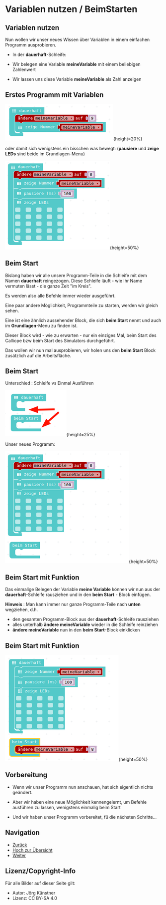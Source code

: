 # Variablen nutzen / BeimStarten 

## Variablen nutzen

Nun wollen wir unser neues Wissen über Variablen in einem einfachen Programm ausprobieren.



* In der __dauerhaft__-Schleife: 

* Wir belegen eine Variable __meineVariable__ mit einem beliebigen Zahlenwert 

* Wir lassen uns diese Variable __meineVariable__ als Zahl anzeigen


## Erstes Programm mit Variablen

![](pics/VariablenNutzung.png){height=20%}

oder damit sich wenigstens ein bisschen was bewegt:
(__pausiere__ und __zeige LEDs__ sind beide im Grundlagen-Menu)

![](pics/VariablenNutzungMitPause.png){height=50%}

## Beim Start

Bislang haben wir alle unsere Programm-Teile in die Schleife mit dem Namen __dauerhaft__ reingezogen. Diese Schleife läuft - wie Ihr Name vermuten lässt - die ganze Zeit "im Kreis".

Es werden also alle Befehle immer wieder ausgeführt.

Eine paar andere Möglichkeit, Programmteile zu starten, werden wir gleich sehen.

Eine ist eine ähnlich aussehender Block, die sich __beim Start__ nennt und auch im __Grundlagen__-Menu zu finden ist.

Dieser Block wird - wie zu erwarten - nur ein einziges Mal, beim Start des Calliope bzw beim Start des Simulators durchgeführt.

Das wollen wir nun mal ausprobieren, wir holen uns den __beim Start__ Block zusätzlich auf die Arbeitsfläche.

## Beim Start 

Unterschied : Schleife vs Einmal Ausführen 

![](pics/BeimStart_vs_Dauerhaft.png){height=25%}

Unser neues Programm:

![](pics/DauerSchleife_und_BeimStart.png){height=50%}  

## Beim Start mit Funktion

Das einmalige Belegen der Variable __meine Variable__ können wir nun aus der __dauerhaft__-Schleife rausziehen und in den __beim Start__ - Block einfügen.

__Hinweis__ : Man kann immer nur ganze Programm-Teile nach __unten__ wegziehen, d.h.

* den gesamten Programm-Block aus der __dauerhaft__-Schleife rausziehen
* alles unterhalb __ändere meineVariable__ wieder in die Schleife reinziehen
* __ändere meineVariable__ nun in den __beim Start__-Block einklicken

## Beim Start mit Funktion



![](pics/DauerSchleife_und_BeimStart_Fertig.png){height=50%}



## Vorbereitung 

* Wenn wir unser Programm nun anschauen, hat sich eigentlich nichts geändert.

* Aber wir haben eine neue Möglichkeit kennengelernt, um Befehle ausführen zu lassen, wenigstens einmalig beim Start
* Und wir haben unser Programm vorbereitet, fü die nächsten Schritte...

## Navigation


* [Zurück](../01_06_Zahlen_Anzeigen/index.html)  
* [Hoch zur Übersicht](../index.html)  
* [Weiter ](../01_08_TastenEingabe/index.html)


## Lizenz/Copyright-Info
Für alle Bilder auf dieser Seite gilt:

*  Autor: Jörg Künstner
* Lizenz: CC BY-SA 4.0

